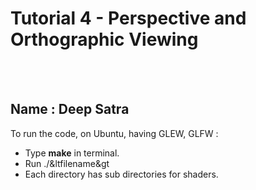 # Tutorial 4 - Perspective and Orthographic Viewing

<br>
<br>

## Name : Deep Satra

To run the code, on Ubuntu, having GLEW, GLFW :

 - Type **make** in terminal.
 - Run ./&ltfilename&gt
 - Each directory has sub directories for shaders.

<br>
<br>


